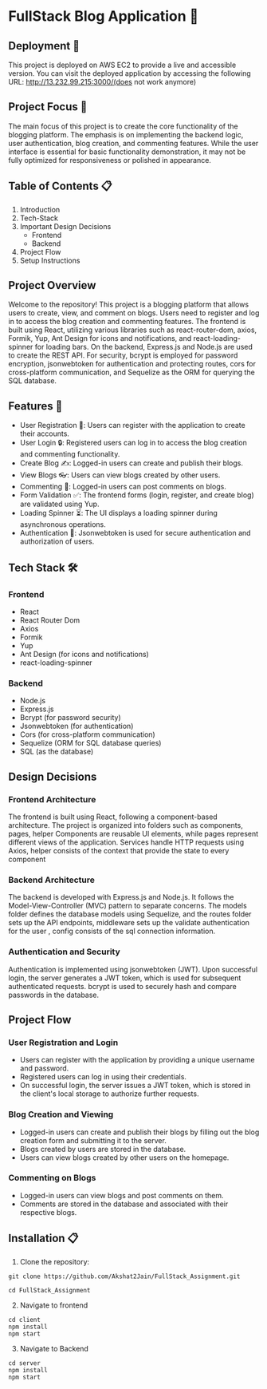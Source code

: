 # FullStack Blog Application 👋


## Deployment 🚀
This project is deployed on AWS EC2 to provide a live and accessible version. You can visit the deployed application by accessing the following URL: http://13.232.99.215:3000/(does not work anymore)

## Project Focus 🎯

The main focus of this project is to create the core functionality of the blogging platform. The emphasis is on implementing the backend logic, user authentication, blog creation, and commenting features. While the user interface is essential for basic functionality demonstration, it may not be fully optimized for responsiveness or polished in appearance.

## Table of Contents 📋

1. Introduction
2. Tech-Stack
3. Important Design Decisions
   - Frontend 
   - Backend 
4. Project Flow
5. Setup Instructions

## Project Overview

Welcome to the repository! This project is a blogging platform that allows users to create, view, and comment on blogs. Users need to register and log in to access the blog creation and commenting features. The frontend is built using React, utilizing various libraries such as react-router-dom, axios, Formik, Yup, Ant Design for icons and notifications, and react-loading-spinner for loading bars. On the backend, Express.js and Node.js are used to create the REST API. For security, bcrypt is employed for password encryption, jsonwebtoken for authentication and protecting routes, cors for cross-platform communication, and Sequelize as the ORM for querying the SQL database.

## Features 🚀

- User Registration 📝: Users can register with the application to create their accounts.
- User Login 🔒: Registered users can log in to access the blog creation and commenting functionality.
- Create Blog ✍️: Logged-in users can create and publish their blogs.
- View Blogs 👓: Users can view blogs created by other users.
- Commenting 💬: Logged-in users can post comments on blogs.
- Form Validation ✅: The frontend forms (login, register, and create blog) are validated using Yup.
- Loading Spinner ⏳: The UI displays a loading spinner during asynchronous operations.
- Authentication 🔐: Jsonwebtoken is used for secure authentication and authorization of users.

## Tech Stack 🛠️

### Frontend

- React
- React Router Dom
- Axios
- Formik
- Yup
- Ant Design (for icons and notifications)
- react-loading-spinner

### Backend

- Node.js
- Express.js
- Bcrypt (for password security)
- Jsonwebtoken (for authentication)
- Cors (for cross-platform communication)
- Sequelize (ORM for SQL database queries)
- SQL (as the database)


## Design Decisions

### Frontend Architecture

The frontend is built using React, following a component-based architecture. The project is organized into folders such as components, pages, helper Components are reusable UI elements, while pages represent different views of the application. Services handle HTTP requests using Axios, helper consists of the context that provide the state to every component

### Backend Architecture

The backend is developed with Express.js and Node.js. It follows the Model-View-Controller (MVC) pattern to separate concerns. The models folder defines the database models using Sequelize, and the routes folder sets up the API endpoints, middleware sets up the validate authentication for the user , config consists of the sql connection information.

### Authentication and Security

Authentication is implemented using jsonwebtoken (JWT). Upon successful login, the server generates a JWT token, which is used for subsequent authenticated requests. bcrypt is used to securely hash and compare passwords in the database.

## Project Flow

### User Registration and Login
- Users can register with the application by providing a unique username and password.
- Registered users can log in using their credentials.
- On successful login, the server issues a JWT token, which is stored in the client's local storage to authorize further requests.

### Blog Creation and Viewing

- Logged-in users can create and publish their blogs by filling out the blog creation form and submitting it to the server.
- Blogs created by users are stored in the database.
- Users can view blogs created by other users on the homepage.

### Commenting on Blogs

- Logged-in users can view blogs and post comments on them.
- Comments are stored in the database and associated with their respective blogs.

## Installation 📋

1. Clone the repository:

```
git clone https://github.com/Akshat2Jain/FullStack_Assignment.git

cd FullStack_Assignment

```
2. Navigate to frontend

```
cd client
npm install
npm start

```
3. Navigate to Backend

```
cd server
npm install
npm start
```

